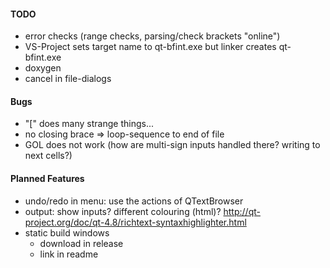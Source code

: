 #### TODO
- error checks (range checks, parsing/check brackets "online")
- VS-Project sets target name to qt-bfint<version>.exe but linker creates qt-bfint.exe
- doxygen
- cancel in file-dialogs


#### Bugs
- "[" does many strange things...
- no closing brace => loop-sequence to end of file
- GOL does not work (how are multi-sign inputs handled there? writing to next cells?)

#### Planned Features
- undo/redo in menu: use the actions of QTextBrowser
- output: show inputs? different colouring (html)? http://qt-project.org/doc/qt-4.8/richtext-syntaxhighlighter.html
- static build windows
  * download in release
  * link in readme
